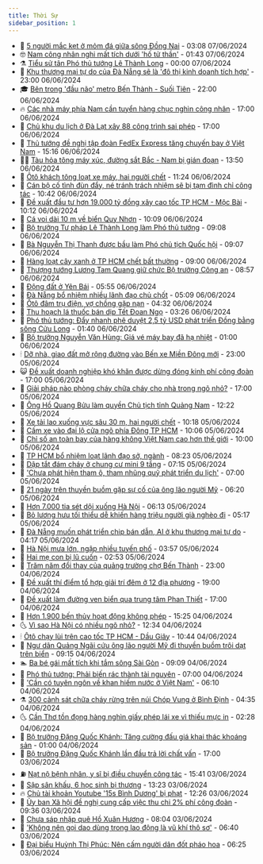 ```yaml
---
title: Thời Sự
sidebar_position: 1
---
```


<!-- vnexpress-thoi-su:START -->
- 🦒 [5 người mắc kẹt ở mỏm đá giữa sông Đồng Nai](https://vnexpress.net/5-nguoi-mac-ket-o-mom-da-giua-song-dong-nai-4755512.html) - 03:08 07/06/2024
- 🤓 [Nam công nhân nghi mất tích dưới &#39;hố tử thần&#39;](https://vnexpress.net/nam-cong-nhan-nghi-mat-tich-duoi-ho-tu-than-4755404.html) - 01:43 07/06/2024
- ⚗️ [Tiểu sử tân Phó thủ tướng Lê Thành Long](https://vnexpress.net/tieu-su-tan-pho-thu-tuong-le-thanh-long-4755402.html) - 00:00 07/06/2024
- 🌊 [Khu thương mại tự do của Đà Nẵng sẽ là &#39;đô thị kinh doanh tích hợp&#39;](https://vnexpress.net/khu-thuong-mai-tu-do-cua-da-nang-se-la-do-thi-kinh-doanh-tich-hop-4755342.html) - 23:00 06/06/2024
- 🎓 [Bên trong &#39;đầu não&#39; metro Bến Thành - Suối Tiên](https://vnexpress.net/ben-trong-dau-nao-metro-ben-thanh-suoi-tien-4754429.html) - 22:00 06/06/2024
- 🔥 [Các nhà máy phía Nam cần tuyển hàng chục nghìn công nhân](https://vnexpress.net/cac-nha-may-phia-nam-can-tuyen-hang-chuc-nghin-cong-nhan-4755288.html) - 17:00 06/06/2024
- 🦏 [Chủ khu du lịch ở Đà Lạt xây 88 công trình sai phép](https://vnexpress.net/khu-du-lich-nam-ho-da-lat-4755262.html) - 17:00 06/06/2024
- 👺 [Thủ tướng đề nghị tập đoàn FedEx Express tăng chuyến bay ở Việt Nam](https://vnexpress.net/thu-tuong-de-nghi-tap-doan-fedex-express-tang-chuyen-bay-o-viet-nam-4755328.html) - 15:16 06/06/2024
- 🧑‍🏫 [Tàu hỏa tông máy xúc, đường sắt Bắc - Nam bị gián đoạn](https://vnexpress.net/tau-hoa-tong-may-xuc-duong-sat-bac-nam-bi-gian-doan-4755317.html) - 13:50 06/06/2024
- 🚦 [Ôtô khách tông loạt xe máy, hai người chết](https://vnexpress.net/oto-khach-tong-loat-xe-may-hai-nguoi-chet-4755287.html) - 11:24 06/06/2024
- 🎉 [Cán bộ cố tình đùn đẩy, né tránh trách nhiệm sẽ bị tạm đình chỉ công tác](https://vnexpress.net/can-bo-co-tinh-dun-day-ne-tranh-trach-nhiem-se-bi-tam-dinh-chi-cong-tac-4755138.html) - 10:42 06/06/2024
- 🦒 [Đề xuất đầu tư hơn 19.000 tỷ đồng xây cao tốc TP HCM - Mộc Bài](https://vnexpress.net/de-xuat-dau-tu-hon-19-000-ty-dong-xay-cao-toc-tp-hcm-moc-bai-4755213.html) - 10:12 06/06/2024
- 🤗 [Cá voi dài 10 m về biển Quy Nhơn](https://vnexpress.net/ca-voi-dai-10-m-ve-bien-quy-nhon-4755240.html) - 10:09 06/06/2024
- 💼 [Bộ trưởng Tư pháp Lê Thành Long làm Phó thủ tướng](https://vnexpress.net/bo-truong-tu-phap-le-thanh-long-lam-pho-thu-tuong-4751867.html) - 09:08 06/06/2024
- 🤩 [Bà Nguyễn Thị Thanh được bầu làm Phó chủ tịch Quốc hội](https://vnexpress.net/ba-nguyen-thi-thanh-duoc-bau-lam-pho-chu-tich-quoc-hoi-4754906.html) - 09:07 06/06/2024
- 🤡 [Hàng loạt cây xanh ở TP HCM chết bất thường](https://vnexpress.net/hang-loat-cay-xanh-o-tp-hcm-chet-bat-thuong-4755083.html) - 09:00 06/06/2024
- 💯 [Thượng tướng Lương Tam Quang giữ chức Bộ trưởng Công an](https://vnexpress.net/thuong-tuong-luong-tam-quang-giu-chuc-bo-truong-cong-an-4745571.html) - 08:57 06/06/2024
- 👺 [Động đất ở Yên Bái](https://vnexpress.net/dong-dat-o-yen-bai-4755080.html) - 05:55 06/06/2024
- 🌮 [Đà Nẵng bổ nhiệm nhiều lãnh đạo chủ chốt](https://vnexpress.net/da-nang-bo-nhiem-nhieu-lanh-dao-chu-chot-4755064.html) - 05:09 06/06/2024
- 🥸 [Ôtô đâm trụ điện, vợ chồng gặp nạn](https://vnexpress.net/oto-dam-tru-dien-vo-chong-gap-nan-4755053.html) - 04:32 06/06/2024
- 🐻 [Thu hoạch lá thuốc bán dịp Tết Đoan Ngọ](https://vnexpress.net/thu-hoach-la-thuoc-ban-dip-tet-doan-ngo-4754675.html) - 03:26 06/06/2024
- 👀 [Phó thủ tướng: Đẩy nhanh phê duyệt 2,5 tỷ USD phát triển Đồng bằng sông Cửu Long](https://vnexpress.net/pho-thu-tuong-day-nhanh-phe-duyet-2-5-ty-usd-phat-trien-dong-bang-song-cuu-long-4754928-tong-thuat.html) - 01:40 06/06/2024
- 🤔 [Bộ trưởng Nguyễn Văn Hùng: Giá vé máy bay đã hạ nhiệt](https://vnexpress.net/bo-truong-nguyen-van-hung-gia-ve-may-bay-da-ha-nhiet-4754902-tong-thuat.html) - 01:00 06/06/2024
- 🕯 [Dỡ nhà, giao đất mở rộng đường vào Bến xe Miền Đông mới](https://vnexpress.net/do-nha-giao-dat-mo-rong-duong-vao-ben-xe-mien-dong-moi-4754842.html) - 23:00 05/06/2024
- 😺 [Đề xuất doanh nghiệp khó khăn được dừng đóng kinh phí công đoàn](https://vnexpress.net/de-xuat-doanh-nghiep-kho-khan-duoc-dung-dong-kinh-phi-cong-doan-4754844.html) - 17:00 05/06/2024
- 🦆 [Giải pháp nào phòng cháy chữa cháy cho nhà trong ngõ nhỏ?](https://vnexpress.net/giai-phap-nao-phong-chay-chua-chay-cho-nha-trong-ngo-nho-4754467.html) - 17:00 05/06/2024
- 🧰 [Ông Hồ Quang Bửu làm quyền Chủ tịch tỉnh Quảng Nam](https://vnexpress.net/ong-ho-quang-buu-lam-quyen-chu-tich-tinh-quang-nam-4754817.html) - 12:22 05/06/2024
- 🦍 [Xe tải lao xuống vực sâu 30 m, hai người chết](https://vnexpress.net/xe-tai-lao-xuong-vuc-sau-30-m-hai-nguoi-chet-4754770.html) - 10:18 05/06/2024
- 🧰 [Cấm xe vào đại lộ cửa ngõ phía Đông TP HCM](https://vnexpress.net/cam-xe-vao-dai-lo-cua-ngo-phia-dong-tp-hcm-4754773.html) - 10:06 05/06/2024
- 💃 [Chỉ số an toàn bay của hàng không Việt Nam cao hơn thế giới](https://vnexpress.net/chi-so-an-toan-bay-cua-hang-khong-viet-nam-cao-hon-the-gioi-4754759.html) - 10:00 05/06/2024
- 🧰 [TP HCM bổ nhiệm loạt lãnh đạo sở, ngành](https://vnexpress.net/tp-hcm-bo-nhiem-loat-lanh-dao-so-nganh-4754693.html) - 08:23 05/06/2024
- 🚀 [Dập tắt đám cháy ở chung cư mini 9 tầng](https://vnexpress.net/dap-tat-dam-chay-o-chung-cu-mini-9-tang-4754621.html) - 07:15 05/06/2024
- 🎊 [&#39;Chưa phát hiện tham ô, tham nhũng quỹ phát triển du lịch&#39;](https://vnexpress.net/chua-phat-hien-tham-o-tham-nhung-quy-phat-trien-du-lich-4754598-tong-thuat.html) - 07:00 05/06/2024
- 🤭 [21 ngày trên thuyền buồm gặp sự cố của ông lão người Mỹ](https://vnexpress.net/21-ngay-tren-thuyen-buom-gap-su-co-cua-ong-lao-nguoi-my-4754455.html) - 06:20 05/06/2024
- 🤗 [Hơn 7.000 tia sét dội xuống Hà Nội](https://vnexpress.net/hon-7-000-tia-set-doi-xuong-ha-noi-4754617.html) - 06:13 05/06/2024
- 🌈 [Bỏ lương hưu tối thiểu dễ khiến hàng triệu người già nghèo đi](https://vnexpress.net/bo-luong-huu-toi-thieu-de-khien-hang-trieu-nguoi-gia-ngheo-di-4754307.html) - 05:17 05/06/2024
- 🦣 [Đà Nẵng muốn phát triển chip bán dẫn, AI ở khu thương mại tự do](https://vnexpress.net/da-nang-muon-phat-trien-chip-ban-dan-ai-o-khu-thuong-mai-tu-do-4754358.html) - 04:17 05/06/2024
- 🎡 [Hà Nội mưa lớn, ngập nhiều tuyến phố](https://vnexpress.net/ha-noi-mua-lon-ngap-nhieu-tuyen-pho-4754549.html) - 03:57 05/06/2024
- 🦏 [Hai mẹ con bị lũ cuốn](https://vnexpress.net/hai-me-con-bi-lu-cuon-4754483.html) - 02:53 05/06/2024
- 🎊 [Trăm năm đổi thay của quảng trường chợ Bến Thành](https://vnexpress.net/tram-nam-doi-thay-cua-quang-truong-cho-ben-thanh-4754365.html) - 23:00 04/06/2024
- 🫶 [Đề xuất thí điểm tổ hợp giải trí đêm ở 12 địa phương](https://vnexpress.net/de-xuat-thi-diem-to-hop-giai-tri-dem-o-12-dia-phuong-4754341.html) - 19:00 04/06/2024
- 🤔 [Đề xuất làm đường ven biển qua trung tâm Phan Thiết](https://vnexpress.net/de-xuat-lam-duong-ven-bien-qua-trung-tam-phan-thiet-4754281.html) - 17:00 04/06/2024
- 🤠 [Hơn 1.900 bến thủy hoạt động không phép](https://vnexpress.net/hon-1-900-ben-thuy-hoat-dong-khong-phep-4754320.html) - 15:25 04/06/2024
- 🌜 [Vì sao Hà Nội có nhiều ngõ nhỏ?](https://vnexpress.net/vi-sao-ha-noi-co-nhieu-ngo-nho-4753694.html) - 12:34 04/06/2024
- 🕯 [Ôtô chạy lùi trên cao tốc TP HCM - Dầu Giây](https://vnexpress.net/oto-chay-lui-tren-cao-toc-tp-hcm-dau-giay-4754278.html) - 10:44 04/06/2024
- 🤔 [Ngư dân Quảng Ngãi cứu ông lão người Mỹ đi thuyền buồm trôi dạt trên biển](https://vnexpress.net/ngu-dan-quang-ngai-cuu-ong-lao-nguoi-my-di-thuyen-buom-troi-dat-tren-bien-4754247.html) - 09:15 04/06/2024
- 🏊 [Ba bé gái mất tích khi tắm sông Sài Gòn](https://vnexpress.net/ba-be-gai-mat-tich-khi-tam-song-sai-gon-4754241.html) - 09:09 04/06/2024
- 🌮 [Phó thủ tướng: Phải biến rác thành tài nguyên](https://vnexpress.net/pho-thu-tuong-phai-bien-rac-thanh-tai-nguyen-4754149-tong-thuat.html) - 07:00 04/06/2024
- 🫣 [&#39;Cần có tuyên ngôn về khan hiếm nước ở Việt Nam&#39;](https://vnexpress.net/can-co-tuyen-ngon-ve-khan-hiem-nuoc-o-viet-nam-4754143.html) - 06:10 04/06/2024
- ⚗️ [300 cảnh sát chữa cháy rừng trên núi Chóp Vung ở Bình Định](https://vnexpress.net/300-canh-sat-chua-chay-rung-tren-nui-chop-vung-o-binh-dinh-4754110.html) - 04:35 04/06/2024
- 🌜 [Cần Thơ tồn đọng hàng nghìn giấy phép lái xe vì thiếu mực in](https://vnexpress.net/can-tho-ton-dong-hang-nghin-giay-phep-lai-xe-vi-thieu-muc-in-4753924.html) - 02:28 04/06/2024
- 🌁 [Bộ trưởng Đặng Quốc Khánh: Tăng cường đấu giá khai thác khoáng sản](https://vnexpress.net/bo-truong-tai-nguyen-va-moi-truong-dang-quoc-khanh-tra-loi-chat-van-4753965-tong-thuat.html) - 01:00 04/06/2024
- 🐲 [Bộ trưởng Đặng Quốc Khánh lần đầu trả lời chất vấn](https://vnexpress.net/bo-truong-dang-quoc-khanh-lan-dau-tra-loi-chat-van-4753913.html) - 17:00 03/06/2024
- ⛽️ [Nạt nộ bệnh nhân, y sĩ bị điều chuyển công tác](https://vnexpress.net/nat-no-benh-nhan-y-si-bi-dieu-chuyen-cong-tac-4753917.html) - 15:41 03/06/2024
- 🗽 [Sập sân khấu, 6 học sinh bị thương](https://vnexpress.net/sap-san-khau-6-hoc-sinh-bi-thuong-4753891.html) - 13:23 03/06/2024
- 🔥 [Chủ tài khoản Youtube &#39;15s Bình Dương&#39; bị phạt](https://vnexpress.net/chu-tai-khoan-youtube-15s-binh-duong-bi-phat-4753849.html) - 12:26 03/06/2024
- 💯 [Ủy ban Xã hội đề nghị cung cấp việc thu chi 2% phí công đoàn](https://vnexpress.net/uy-ban-xa-hoi-de-nghi-cung-cap-viec-thu-chi-2-phi-cong-doan-4753777.html) - 09:36 03/06/2024
- 🦆 [Chưa sáp nhập quê Hồ Xuân Hương](https://vnexpress.net/chua-sap-nhap-que-ho-xuan-huong-4753757.html) - 08:04 03/06/2024
- 🫣 [&#39;Không nên gọi dao dùng trong lao động là vũ khí thô sơ&#39;](https://vnexpress.net/khong-nen-goi-dao-dung-trong-lao-dong-la-vu-khi-tho-so-4753662.html) - 06:40 03/06/2024
- 🤡 [Đại biểu Huỳnh Thị Phúc: Nên cấm người dân đốt pháo hoa](https://vnexpress.net/dai-bieu-huynh-thi-phuc-nen-cam-nguoi-dan-dot-phao-hoa-4753680.html) - 06:25 03/06/2024<!-- vnexpress-thoi-su:END -->